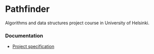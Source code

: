 # Pathfinder

Algorithms and data structures project course in University of Helsinki.

### Documentation
- [Project specification](https://github.com/matiasnisula/pathfinder/blob/main/Documentation/ProjectSpecification.md)
